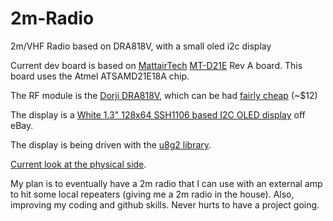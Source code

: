 # 2m-Radio
2m/VHF Radio based on DRA818V, with a small oled i2c display

Current dev board is based on [MattairTech](https://github.com/mattairtech) [MT-D21E](https://www.mattairtech.com/index.php/development-boards/mt-d21e.html) Rev A board.
This board uses the Atmel ATSAMD21E18A chip.

The RF module is the [Dorji DRA818V](http://www.dorji.com/products-detail.php?ProId=55), which can be had [fairly 
cheap](https://www.ebay.com/itm/144MHz-145MHz-146MHz-154MHz-174MHz-VHF-HAM-Radio-Module-Amateur-Radio-DRA818V/191210888951) (~$12)

The display is a [White 1.3" 128x64 SSH1106 based I2C OLED display](https://www.ebay.com/itm/1-3-White-OLED-LCD-4PIN-Display-Module-IIC-I2C-Interface-128x64-for-Arduino/382325318585) off eBay.

The display is being driven with the [u8g2 library](https://github.com/olikraus/u8g2).

[Current look at the physical side](https://i.imgur.com/4F7A7NM.jpg).


My plan is to eventually have a 2m radio that I can use with an external amp to hit some local repeaters (giving me a 2m radio in the house).
Also, improving my coding and github skills. Never hurts to have a project going.

